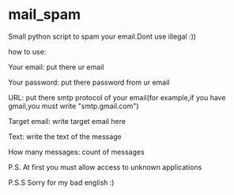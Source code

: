 # mail_spam
Small python script to spam your email.Dont use illegal :))

how to use:

Your email: put there ur email

Your password: put there password from ur email

URL: put there smtp protocol of your email(for example,if you have gmail,you must write "smtp.gmail.com")

Target email: write target email here

Text: write the text of the message

How many messages: count of messages


P.S. At first you must allow access to unknown applications

P.S.S Sorry for my bad english :)
